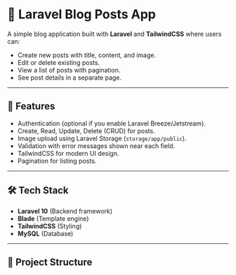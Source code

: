 # 📝 Laravel Blog Posts App

A simple blog application built with **Laravel** and **TailwindCSS** where users can:

-   Create new posts with title, content, and image.
-   Edit or delete existing posts.
-   View a list of posts with pagination.
-   See post details in a separate page.

---

## 🚀 Features

-   Authentication (optional if you enable Laravel Breeze/Jetstream).
-   Create, Read, Update, Delete (CRUD) for posts.
-   Image upload using Laravel Storage (`storage/app/public`).
-   Validation with error messages shown near each field.
-   TailwindCSS for modern UI design.
-   Pagination for listing posts.

---

## 🛠️ Tech Stack

-   **Laravel 10** (Backend framework)
-   **Blade** (Template engine)
-   **TailwindCSS** (Styling)
-   **MySQL** (Database)

---

## 📂 Project Structure
